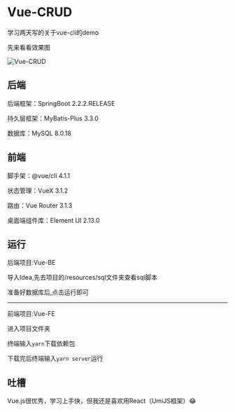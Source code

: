 # Vue-CRUD
学习两天写的关于vue-cli的demo

先来看看效果图

![Vue-CRUD](GIF/Vue-CRUD.gif)



## 后端

后端框架：SpringBoot 2.2.2.RELEASE

持久层框架：MyBatis-Plus 3.3.0

数据库：MySQL 8.0.18



## 前端

脚手架：@vue/cli 4.1.1

状态管理：VueX 3.1.2

路由：Vue Router 3.1.3

桌面端组件库：Element UI 2.13.0



## 运行

后端项目:Vue-BE

导入Idea,先去项目的/resources/sql文件夹查看sql脚本

准备好数据库后,点击运行即可

---

前端项目:Vue-FE

进入项目文件夹

终端输入`yarn`下载依赖包

下载完后终端输入`yarn server`运行



 ## 吐槽

Vue.js很优秀，学习上手快，但我还是喜欢用React（UmiJS框架）😂
